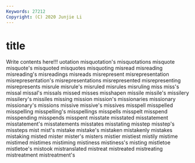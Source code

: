 ```yaml
---
Keywords: 27212
Copyright: (C) 2020 Junjie Li
---
```


# title

Write contents here!!!
uotation 
misquotation's 
misquotations 
misquote 
misquote's 
misquoted 
misquotes 
misquoting 
misread 
misreading
misreading's 
misreadings 
misreads 
misrepresent 
misrepresentation 
misrepresentation's 
misrepresentations 
misrepresented 
misrepresenting 
misrepresents
misrule 
misrule's 
misruled 
misrules 
misruling 
miss 
miss's 
missal 
missal's 
missals
missed 
misses 
misshapen 
missile 
missile's 
missilery 
missilery's 
missiles 
missing 
mission
mission's 
missionaries 
missionary 
missionary's 
missions 
missive 
missive's 
missives 
misspell 
misspelled
misspelling 
misspelling's 
misspellings 
misspells 
misspelt 
misspend 
misspending 
misspends 
misspent 
misstate
misstated 
misstatement 
misstatement's 
misstatements 
misstates 
misstating 
misstep 
misstep's 
missteps 
mist
mist's 
mistake 
mistake's 
mistaken 
mistakenly 
mistakes 
mistaking 
misted 
mister 
mister's
misters 
mistier 
mistiest 
mistily 
mistime 
mistimed 
mistimes 
mistiming 
mistiness 
mistiness's
misting 
mistletoe 
mistletoe's 
mistook 
mistranslated 
mistreat 
mistreated 
mistreating 
mistreatment 
mistreatment's
